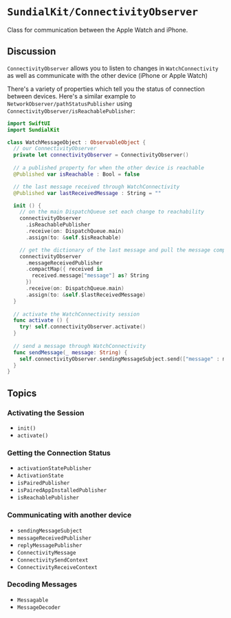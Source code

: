 # ``SundialKit/ConnectivityObserver``

Class for communication between the Apple Watch and iPhone.

## Discussion

`ConnectivityObserver` allows you to listen to changes in `WatchConnectivity` as well as communicate with the other device (iPhone or Apple Watch)

There's a variety of properties which tell you the status of connection between devices. Here's a similar example to ``NetworkObserver/pathStatusPublisher`` using ``ConnectivityObserver/isReachablePublisher``:

```swift
import SwiftUI
import SundialKit

class WatchMessageObject : ObservableObject {
  // our ConnectivityObserver
  private let connectivityObserver = ConnectivityObserver()
  
  // a published property for when the other device is reachable
  @Published var isReachable : Bool = false

  // the last message received through WatchConnectivity
  @Published var lastReceivedMessage : String = ""

  init () {
    // on the main DispatchQueue set each change to reachability
    connectivityObserver
      .isReachablePublisher
      .receive(on: DispatchQueue.main)
      .assign(to: &self.$isReachable)

    // get the dictionary of the last message and pull the message component
    connectivityObserver
      .messageReceivedPublisher
      .compactMap({ received in
        received.message["message"] as? String
      })
      .receive(on: DispatchQueue.main)
      .assign(to: &self.$lastReceivedMessage)
  }
  
  // activate the WatchConnectivity session
  func activate () {
    try! self.connectivityObserver.activate()
  }
  
  // send a message through WatchConnectivity
  func sendMessage(_ message: String) {
    self.connectivityObserver.sendingMessageSubject.send(["message" : message])
  }
}
```

## Topics

### Activating the Session

- ``init()``
- ``activate()``

### Getting the Connection Status

- ``activationStatePublisher``
- ``ActivationState``
- ``isPairedPublisher``
- ``isPairedAppInstalledPublisher``
- ``isReachablePublisher``

### Communicating with another device

- ``sendingMessageSubject``
- ``messageReceivedPublisher``
- ``replyMessagePublisher``
- ``ConnectivityMessage``
- ``ConnectivitySendContext``
- ``ConnectivityReceiveContext``

### Decoding Messages

- ``Messagable``
- ``MessageDecoder``
